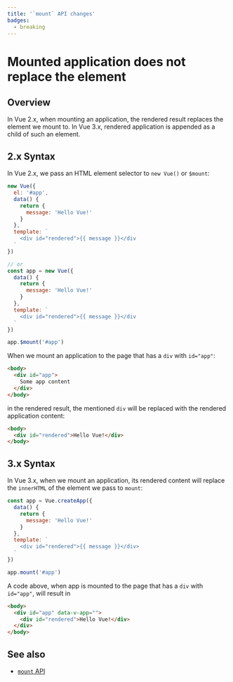 ```yaml
---
title: '`mount` API changes'
badges:
  - breaking
---
```


# Mounted application does not replace the element <MigrationBadges :badges="$frontmatter.badges" />

## Overview

In Vue 2.x, when mounting an application, the rendered result replaces the element we mount to. In Vue 3.x, rendered application is appended as a child of such an element.

## 2.x Syntax

In Vue 2.x, we pass an HTML element selector to `new Vue()` or `$mount`:

```js
new Vue({
  el: '#app',
  data() {
    return {
      message: 'Hello Vue!'
    }
  },
  template: `
    <div id="rendered">{{ message }}</div
  `
})

// or
const app = new Vue({
  data() {
    return {
      message: 'Hello Vue!'
    }
  },
  template: `
    <div id="rendered">{{ message }}</div
  `
})

app.$mount('#app')
```

When we mount an application to the page that has a `div` with `id="app"`:

```html
<body>
  <div id="app">
    Some app content
  </div>
</body>
```

in the rendered result, the mentioned `div` will be replaced with the rendered application content:

```html
<body>
  <div id="rendered">Hello Vue!</div>
</body>
```

## 3.x Syntax

In Vue 3.x, when we mount an application, its rendered content will replace the `innerHTML` of the element we pass to `mount`:

```js
const app = Vue.createApp({
  data() {
    return {
      message: 'Hello Vue!'
    }
  },
  template: `
    <div id="rendered">{{ message }}</div>
  `
})

app.mount('#app')
```

A code above, when app is mounted to the page that has a `div` with `id="app"`, will result in

```html
<body>
  <div id="app" data-v-app="">
    <div id="rendered">Hello Vue!</div>
  </div>
</body>
```

## See also

- [`mount` API](/api/application-api.html#mount)
